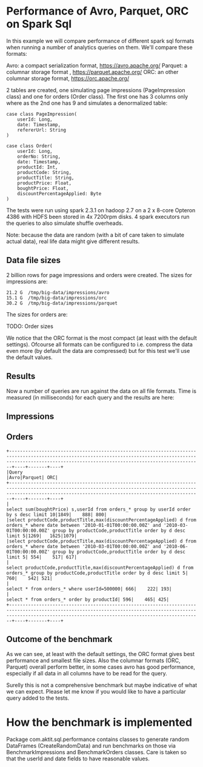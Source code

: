 # Performance of Avro, Parquet, ORC on Spark Sql

In this example we will compare performance of different spark sql formats when running a number of analytics queries on
them. We'll compare these formats:

Avro: a compact serialization format, https://avro.apache.org/
Parquet: a columnar storage format , https://parquet.apache.org/
ORC: an other columnar storage format, https://orc.apache.org/

2 tables are created, one simulating page impressions (PageImpression class) and one for orders (Order class). The first 
one has 3 columns only where as the 2nd one has 9 and simulates a denormalized table:

    case class PageImpression(
    	userId: Long,
    	date: Timestamp,
    	refererUrl: String
    )
    
    case class Order(
    	userId: Long,
    	orderNo: String,
    	date: Timestamp,
    	productId: Int,
    	productCode: String,
    	productTitle: String,
    	productPrice: Float,
    	boughtPrice: Float,
    	discountPercentageApplied: Byte
    )

The tests were run using spark 2.3.1 on hadoop 2.7 on a 2 x 8-core Opteron 4386 with HDFS been stored in 4x 7200rpm disks.
4 spark executors run the queries to also simulate shuffle overheads.
    
Note: because the data are random (with a bit of care taken to simulate actual data), real life data might give different
results.

## Data file sizes

2 billion rows for page impressions and orders were created. The sizes for impressions are:

    21.2 G  /tmp/big-data/impressions/avro
    15.1 G  /tmp/big-data/impressions/orc
    30.2 G  /tmp/big-data/impressions/parquet

The sizes for orders are:

TODO: Order sizes

We notice that the ORC format is the most compact (at least with the default settings). Ofcourse all formats can be
configured to i.e. compress the data even more (by default the data are compressed) but for this test we'll use the
default values.

## Results
Now a number of queries are run against the data on all file formats. Time is measured (in milliseconds) for each query
and the results are here:

## Impressions

## Orders

    +-------------------------------------------------------------------------------------------------------------------------------------------------------------------------------------------------------------------+----+-------+----+
    |Query                                                                                                                                                                                                              |Avro|Parquet| ORC|
    +-------------------------------------------------------------------------------------------------------------------------------------------------------------------------------------------------------------------+----+-------+----+
    |                                                                                                                            select sum(boughtPrice) s,userId from orders_* group by userId order by s desc limit 10|1849|    888| 800|
    |select productCode,productTitle,max(discountPercentageApplied) d from orders_* where date between '2010-01-01T00:00:00.00Z' and '2010-03-01T00:00:00.00Z' group by productCode,productTitle order by d desc limit 5|1269|   1625|1079|
    |select productCode,productTitle,max(discountPercentageApplied) d from orders_* where date between '2010-03-01T00:00:00.00Z' and '2010-06-01T00:00:00.00Z' group by productCode,productTitle order by d desc limit 5| 554|    517| 617|
    |                                                                           select productCode,productTitle,max(discountPercentageApplied) d from orders_* group by productCode,productTitle order by d desc limit 5| 760|    542| 521|
    |                                                                                                                                                                         select * from orders_* where userId=500000| 666|    222| 193|
    |                                                                                                                                                                          select * from orders_* order by productId| 596|    465| 425|
    +-------------------------------------------------------------------------------------------------------------------------------------------------------------------------------------------------------------------+----+-------+----+

## Outcome of the benchmark

As we can see, at least with the default settings, the ORC format gives best performance and smallest file sizes. Also
the columnar formats (ORC, Parquet) overall perform better, in some cases avro has good performance, especially if all
data in all columns have to be read for the query.

Surelly this is not a comprehensive benchmark but maybe indicative of what we can expect. Please let me know if you 
would like to have a particular query added to the tests.

# How the benchmark is implemented

Package com.aktit.sql.performance contains classes to generate random DataFrames (CreateRandomData) and run benchmarks 
on those via BenchmarkImpressions and BenchmarkOrders classes. Care is taken so that the userId and date fields to have
reasonable values.
